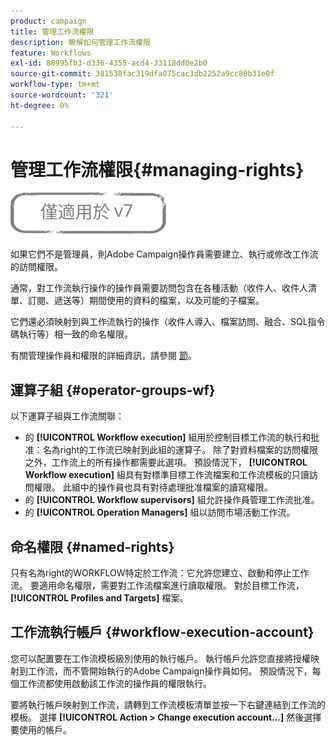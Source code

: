 ```yaml
---
product: campaign
title: 管理工作流權限
description: 瞭解如何管理工作流權限
feature: Workflows
exl-id: 88995fb3-d336-4355-acd4-33118dd0e2b0
source-git-commit: 381538fac319dfa075cac3db2252a9cc80b31e0f
workflow-type: tm+mt
source-wordcount: '321'
ht-degree: 0%

---
```


# 管理工作流權限{#managing-rights}

![](../../assets/v7-only.svg)

如果它們不是管理員，則Adobe Campaign操作員需要建立、執行或修改工作流的訪問權限。

通常，對工作流執行操作的操作員需要訪問包含在各種活動（收件人、收件人清單、訂閱、遞送等）期間使用的資料的檔案，以及可能的子檔案。

它們還必須映射到與工作流執行的操作（收件人導入、檔案訪問、融合、SQL指令碼執行等）相一致的命名權限。

有關管理操作員和權限的詳細資訊，請參閱 [節](../../platform/using/access-management.md)。

## 運算子組 {#operator-groups-wf}

以下運算子組與工作流關聯：

* 的 **[!UICONTROL Workflow execution]** 組用於控制目標工作流的執行和批准：名為right的工作流已映射到此組的運算子。 除了對資料檔案的訪問權限之外，工作流上的所有操作都需要此選項。 預設情況下， **[!UICONTROL Workflow execution]** 組具有對標準目標工作流檔案和工作流模板的只讀訪問權限。 此組中的操作員也具有對待處理批准檔案的讀寫權限。
* 的 **[!UICONTROL Workflow supervisors]** 組允許操作員管理工作流批准。
* 的 **[!UICONTROL Operation Managers]** 組以訪問市場活動工作流。

## 命名權限 {#named-rights}

只有名為right的WORKFLOW特定於工作流：它允許您建立、啟動和停止工作流。 要適用命名權限，需要對工作流檔案進行讀取權限。 對於目標工作流， **[!UICONTROL Profiles and Targets]** 檔案。

## 工作流執行帳戶 {#workflow-execution-account}

您可以配置要在工作流模板級別使用的執行帳戶。 執行帳戶允許您直接將授權映射到工作流，而不管開始執行的Adobe Campaign操作員如何。 預設情況下，每個工作流都使用啟動該工作流的操作員的權限執行。

要將執行帳戶映射到工作流，請轉到工作流模板清單並按一下右鍵連結到工作流的模板。 選擇 **[!UICONTROL Action > Change execution account...]** 然後選擇要使用的帳戶。

